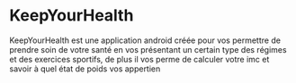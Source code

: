 # KeepYourHealth
KeepYourHealth est une application android créée pour vos permettre de prendre soin de votre santé en vos présentant un certain type des régimes et des exercices sportifs, de plus il vos perme de calculer votre imc et savoir à quel état de poids vos appertien
